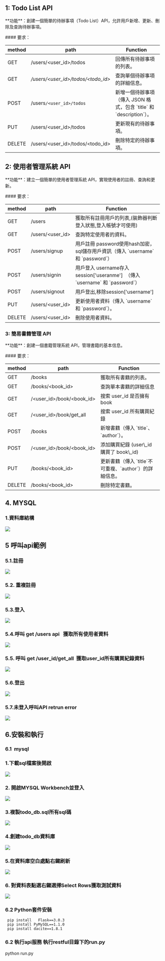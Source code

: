 ## **1: Todo List API**

\*\*功能\*\*：創建一個簡單的待辦事項（Todo List）API，允許用戶新增、更新、刪除及查詢待辦事項。

\#### 要求：

| method | path | Function |
| --- | --- | --- |
| GET | /users/\<user\_id>/todos | 回傳所有待辦事項的列表。 |
| GET | _/users/\<user\_id>/todos/\<todo\_id>_ | 查詢單個待辦事項的詳細信息。 |
| POST | /users`/<user_id>/todos` | 新增一個待辦事項（傳入 JSON 格式，包含 \`title\` 和 \`description\`）。 |
| PUT | /users/\<user\_id>/todos | 更新現有的待辦事項。 |
| DELETE | /users/\<user\_id>/todos/\<todo\_id> | 刪除特定的待辦事項。 |

## 2: 使用者管理系統 API

\*\*功能\*\*：建立一個簡單的使用者管理系統 API，實現使用者的註冊、查詢和更新。

\#### 要求：

| method | path | Function |
| --- | --- | --- |
| GET | /users | 獲取所有註冊用戶的列表,(裝飾器判斷登入狀態,登入帳號才可使用) |
| GET | /users/\<user\_id> | 查詢特定使用者的資料。 |
| POST | /users/signup | 用戶註冊 password使用hash加密，sql儲存用戶資訊（傳入 \`username\` 和 \`password\`） |
| POST | /users/signin | 用戶登入 username存入session\['useranme'\]  （傳入 \`username\` 和 \`password\`） |
| POST | /users/signout | 用戶登出,移除session\['username'\] |
| PUT | /users/\<user\_id> | 更新使用者資料（傳入 \`username\` 和 \`password\`）。 |
| DELETE | /users/\<user\_id> | 刪除使用者資料。 |

### 3: 簡易書籍管理 API

\*\*功能\*\*：創建一個書籍管理系統 API，管理書籍的基本信息。

\#### 要求：

| method | path | Function |
| --- | --- | --- |
| GET | /books | 獲取所有書籍的列表。 |
| GET | /books/\<book\_id> | 查詢單本書籍的詳細信息 |
| GET | /\<user\_id>/book/\<book\_id> | 搜索 user\_id 是否擁有 book |
| GET | /\<user\_id>/book/get\_all | 搜索 user\_id 所有購買紀錄 |
| POST | /books | 新增書籍（傳入 \`title\`、\`author\`）。 |
| POST | /\<user\_id>/book/\<book\_id> | 添加購買紀錄 (user\\\_id 購買了 book\\\_id) |
| PUT | /books/\<book\_id> | 更新書籍（傳入 \`title\`不可重複、\`author\`）的詳細信息。 |
| DELETE | /books/\<book\_id> | 刪除特定書籍。 |

## 4\. MYSQL

### 1.資料庫結構

![](https://github.com/duilelomo23/BooksSystem/blob/main/pictureSQL/%E5%A4%9A%E5%B0%8D%E5%A4%9A.png)

## 5 呼叫api範例

### 5.1.註冊

![](https://github.com/duilelomo23/BooksSystem/blob/main/picture/%E8%A8%BB%E5%86%8A.png)

### 5.2. 重複註冊

![](https://github.com/duilelomo23/BooksSystem/blob/main/picture/%E9%87%8D%E8%A4%87%E8%A8%BB%E5%86%8A.png)

### 5.3.登入

![](https://github.com/duilelomo23/BooksSystem/blob/main/picture/%E7%99%BB%E5%85%A5.png)

### 5.4.呼叫 get /users api   獲取所有使用者資料

![](https://33333.cdn.cke-cs.com/kSW7V9NHUXugvhoQeFaf/images/6906b05c94e05c28a9cb430acefbe1baf9c90a5a09f50d76.png)

### 5.5. 呼叫 get /user\_id/get\_all  獲取user\_id所有購買紀錄資料

![](https://github.com/duilelomo23/BooksSystem/blob/main/picture/%E7%8D%B2%E5%8F%96user%E6%89%80%E6%9C%89%E8%B3%BC%E8%B2%B7%E7%B4%80%E9%8C%84%E5%A4%9A%E5%B0%8D%E5%A4%9A%E9%97%9C%E8%81%AF.png)

### 5.6.登出

![](https://github.com/duilelomo23/BooksSystem/blob/main/picture/%E7%99%BB%E5%87%BA.png)

### 5.7.未登入呼叫API retrun error

![](https://github.com/duilelomo23/BooksSystem/blob/main/picture/%E6%9C%AA%E7%99%BB%E5%85%A5%E5%91%BC%E5%8F%ABAPI.png)

## 6.安裝和執行

### 6.1  mysql

### 1.下載sql檔案後開啟

![](https://33333.cdn.cke-cs.com/kSW7V9NHUXugvhoQeFaf/images/4bcd8c6a77005479265c2c0be3a2609699f671bd1517668b.png)

### 2\. 開啟MYSQL Workbench並登入

![](https://github.com/duilelomo23/BooksSystem/blob/main/pictureSQL/%E7%99%BB%E5%85%A5workbench.png)

### 3.複製todo\_db.sql所有sql碼

![](https://github.com/duilelomo23/BooksSystem/blob/main/pictureSQL/%E8%A4%87%E8%A3%BD%E6%89%80%E6%9C%89sql%E7%A2%BC.png)

### 4.創建todo\_db資料庫

![](https://github.com/duilelomo23/BooksSystem/blob/main/pictureSQL/%E6%96%B0%E5%A2%9Etodo_db.png)

### 5.在資料庫空白處點右鍵刷新

![](https://github.com/duilelomo23/BooksSystem/blob/main/pictureSQL/%E5%88%B7%E6%96%B0.png)

### 6\. 對資料表點選右鍵選擇Select Rows獲取測試資料

![](https://github.com/duilelomo23/BooksSystem/blob/main/pictureSQL/%E7%8D%B2%E5%8F%96%E6%B8%AC%E8%A9%A6%E8%B3%87%E6%96%99.png)

### 6.2 Python套件安裝

```plaintext
 pip install   Flask==3.0.3
 pip install PyMySQL==1.1.0  
 pip install dacite==1.8.1
```
### 6.2 執行api服務 執行restful目錄下的run.py
 python run.py
